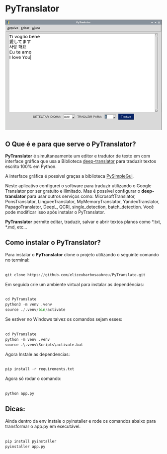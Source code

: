 # PyTranslator

![Screenshot do PyTranslator](image.png)

## O Que é e para que serve o PyTranslator?

**PyTranslator** é simultaneamente um editor e tradutor de texto em com interface gráfica que usa a Biblioteca [deep-translator](https://pypi.org/project/deep-translator/)  para traduzir textos escrito 100% em Python. 

A interface gráfica é possível graças a biblioteca [PySimpleGui](https://pypi.org/project/PySimpleGUI/).

Neste aplicativo configurei o software para traduzir utilizando o Google Translator por ser gratuito e ilimitado. Mas é possível configurar o **deep-translator** para usar outros serviços como: MicrosoftTranslator, PonsTranslator, LingueeTranslator, MyMemoryTranslator, YandexTranslator, PapagoTranslator, DeepL, QCRI, single_detection, batch_detection. Você pode modificar isso após instalar o PyTranslator.

**PyTranslator** permite editar, traduzir, salvar  e abrir textos planos como *.txt, *.md, etc...

## Como instalar o PyTranslator?

Para instalar o **PyTranslator** clone o projeto utilizando o seguinte comando no terminal:
 
~~~python

git clone https://github.com/elizeubarbosaabreu/PyTranslate.git

~~~
 
Em seguida crie um ambiente virtual para instalar as dependências:
 
~~~python

cd PyTranslate
python3 -m venv .venv
source ./.venv/bin/activate

~~~

Se estiver no Windows talvez os comandos sejam esses:
 
~~~python

cd PyTranslate
python -m venv .venv
source .\.venv\Scripts\activate.bat

~~~

Agora Instale as dependencias:
 
~~~python

pip install -r requirements.txt

~~~

Agora só rodar o comando:
 
~~~python

python app.py

~~~

## Dicas:
Ainda dentro da env instale o pyinstaller e rode os comandos abaixo para transformar o app.py em executável. 
 
~~~python

pip install pyinstaller
pyinstaller app.py

~~~